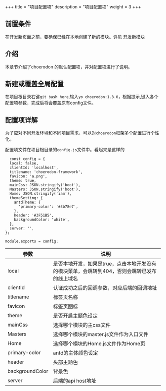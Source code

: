 +++
title = "项目配置项"
description = "项目配置项"
weight = 3
+++

## 前置条件

在开发新页面之前，要确保已经在本地创建了新的模块。详见 [开发新模块](../new_module/)

## 介绍

本章节介绍了choerodon 的默认配置项，并对配置项进行了说明。

## 新建或覆盖全局配置

在项目根目录右键`git bash here`,输入`yo choerodon:1.3.0`，根据提示,键入各个配置项参数，完成后将会覆盖原有config文件。

## 配置项详解

为了应对不同开发环境和不同项目需求，可以对`choerodon`框架多个配置进行个性化。

配置项文件在项目根目录的`config.js`文件中。看起来是这样的
```
  const config = {
  local: false,
  clientId: 'localhost',
  titlename: 'choerodon-framework',
  favicon: 'a.png',
  theme: true,
  mainCss: JSON.stringify('boot'),
  Masters: JSON.stringify('boot'),
  Home: JSON.stringify('iam'),
  themeSetting: {
    antdTheme: {
      'primary-color': '#3b78e7',
    },
    header: '#3F51B5',
    backgroundColor: 'white',
  },
  server: '',
};

module.exports = config;
```

参数 | 说明
--- | ---
local | 是否本地开发，如果是true，点击本地开发没有的模块菜单，会跳转到404，否则会跳转已发布的线上域名
clientId | 认证成功之后的回调参数，对应后端的回调地址
titlename | 标签页名称
favicon | 标签页图标
theme | 是否开启主题色设定
mainCss | 选择哪个模块的主css文件
Masters | 选择哪个模块的master.js文件作为入口文件
Home | 选择哪个模块的Home.js文件作为Home页
primary-color | antd的主体颜色设定
header | 头部主题色
backgroundColor | 背景色
server | 后端的api host地址
